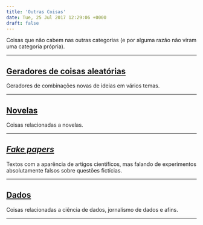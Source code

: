 ```yaml
---
title: 'Outras Coisas'
date: Tue, 25 Jul 2017 12:29:06 +0000
draft: false
---
```


Coisas que não cabem nas outras categorias (e por alguma razão não viram uma categoria própria).

* * *

## [Geradores de coisas aleatórias](geradores)

Geradores de combinações novas de ideias em vários temas.
___

## [Novelas](novelas)

Coisas relacionadas a novelas.
___

## [*Fake papers*](fake-papers)

Textos com a aparência de artigos científicos, mas falando de experimentos absolutamente falsos sobre questões fictícias.
___

## [Dados](/dados)

Coisas relacionadas a ciência de dados, jornalismo de dados e afins.
___
